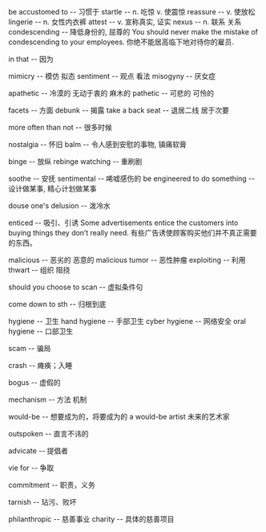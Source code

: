 be accustomed to -- 习惯于
startle -- n. 吃惊  v. 使震惊
reassure -- v. 使放松
lingerie -- n. 女性内衣裤
attest -- v. 宣称真实, 证实
nexus -- n. 联系 关系
condescending -- 降低身份的, 屈尊的
	You should never make the mistake of condescending to your employees.
	你绝不能居高临下地对待你的雇员.

in that -- 因为

mimicry -- 模仿 拟态
sentiment -- 观点 看法
misogyny -- 厌女症

apathetic -- 冷漠的 无动于衷的 麻木的
pathetic -- 可悲的 可怜的

facets -- 方面
debunk -- 揭露
take a back seat  -- 退居二线 居于次要

more often than not -- 很多时候

nostalgia -- 怀旧
balm  --  令人感到安慰的事物, 镇痛软膏

binge  --  放纵
rebinge watching  -- 重刷剧

soothe -- 安抚
sentimental -- 唏嘘感伤的
be engineered to do something -- 设计做某事, 精心计划做某事

douse one's delusion -- 泼冷水


enticed --  吸引、引诱
Some advertisements entice the customers into buying things they don’t really need.
有些广告诱使顾客购买他们并不真正需要的东西。

malicious -- 恶劣的 恶意的
malicious tumor -- 恶性肿瘤
exploiting -- 利用
thwart -- 组织 阻挠

should you choose to scan -- 虚拟条件句

come down to sth -- 归根到底

hygiene -- 卫生
hand hygiene -- 手部卫生
cyber hygiene -- 网络安全
oral hygiene -- 口部卫生

scam -- 骗局

crash -- 瘫痪；入睡

bogus -- 虚假的

mechanism -- 方法 机制

would-be -- 想要成为的，将要成为的
a would-be artist 未来的艺术家

outspoken -- 直言不讳的

advicate -- 提倡者

vie for -- 争取

commitment -- 职责，义务

tarnish -- 玷污、败坏

philanthropic -- 慈善事业
charity -- 具体的慈善项目